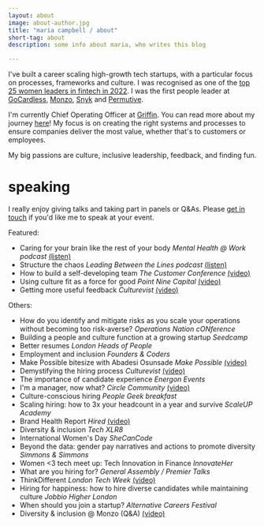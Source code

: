 ```yaml
---
layout: about
image: about-author.jpg
title: "maria campbell / about"
short-tag: about
description: some info about maria, who writes this blog

---
```


I've built a career scaling high-growth tech startups, with a particular focus on processes, frameworks and culture. I was recognised as one of the [top 25 women leaders in fintech in 2022](https://blog.griffin.sh/2022/02/22/top-women-leaders-fintech-maria-campbell/). I was the first people leader at [GoCardless](https://gocardless.com), [Monzo](https://monzo.com/blog/2017/03/09/diversity-and-inclusion), [Snyk](https://snyk.io/) and [Permutive](https://permutive.com/). 

I'm currently Chief Operating Officer at [Griffin](http://griffin.sh/jobs). You can read more about my journey [here](https://suzansfieldnotes.substack.com/p/leading-a-fintech-startup-pre-launch)! My focus is on creating the right systems and processes to ensure companies deliver the most value, whether that's to customers or employees.

My big passions are culture, inclusive leadership, feedback, and finding fun.

# speaking

I really enjoy giving talks and taking part in panels or Q&As. Please [get in touch](mailto:hello@lowercaseopinions.com) if you'd like me to speak at your event.

Featured:
* Caring for your brain like the rest of your body *Mental Health @ Work podcast* [(listen)](https://www.oliva.health/mental-health-at-work-podcast/maria-campbell)
* Structure the chaos *Leading Between the Lines podcast* [(listen)](https://open.spotify.com/episode/4cD10BkIV2it1zsqvdkSTV)
* How to build a self-developing team *The Customer Conference* [(video)](https://vimeo.com/565108949/e53f462ca1)
* Using culture fit as a force for good *Point Nine Capital* [(video)](https://www.youtube.com/watch?v=1bDYnSaW2SM)
* Getting more useful feedback *Culturevist* [(video)](https://community.culturevist.com/c/member-event-videos/getting-more-useful-feedback-maria-campbell)

Others:
* How do you identify and mitigate risks as you scale your operations without becoming too risk-averse? *Operations Nation cONference*
* Building a people and culture function at a growing startup *Seedcamp*
* Better resumes *London Heads of People*
* Employment and inclusion *Founders & Coders*
* Make Possible bitesize with Abadesi Osunsade *Make Possible* [(video)](https://www.youtube.com/watch?v=4UzE84CBlGc)
* Demystifying the hiring process *Culturevist* [(video)](https://youtu.be/USmr6KA4XwU)
* The importance of candidate experience *Energon Events*
* I'm a manager, now what? *Circle Community*  [(video)](https://www.circlecommunity.co/post/im-a-manager-now-what)
* Culture-conscious hiring *People Geek breakfast*
* Scaling hiring: how to 3x your headcount in a year and survive *ScaleUP Academy*
* Brand Health Report *Hired* [(video)](https://www.youtube.com/watch?v=qJW9eS7NvHw)
* Diversity & inclusion *Tech XLR8*
* International Women's Day *SheCanCode*
* Beyond the data: gender pay narratives and actions to promote diversity *Simmons & Simmons*
* Women <3 tech meet up: Tech Innovation in Finance *InnovateHer*
* What are you hiring for? *General Assembly / Premier Talks*
* ThinkDifferent *London Tech Week* [(video)](https://www.youtube.com/watch?v=LOzuD90aQJo)
* Hiring for happiness: how to hire diverse candidates while maintaining culture *Jobbio Higher London*
* When should you join a startup? *Alternative Careers Festival*
* Diversity & inclusion @ Monzo (Q&A) [(video)](https://www.periscope.tv/w/1kvJpndvegdKE)
